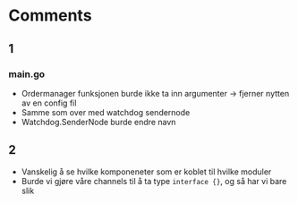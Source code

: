 # Comments

## 1
### main.go
* Ordermanager funksjonen burde ikke ta inn argumenter -> fjerner nytten av en 
config fil
* Samme som over med watchdog sendernode
* Watchdog.SenderNode burde endre navn

## 2
* Vanskelig å se hvilke komponeneter som er koblet til hvilke moduler
* Burde vi gjøre våre channels til å ta type `interface {}`, og så har vi bare 
slik